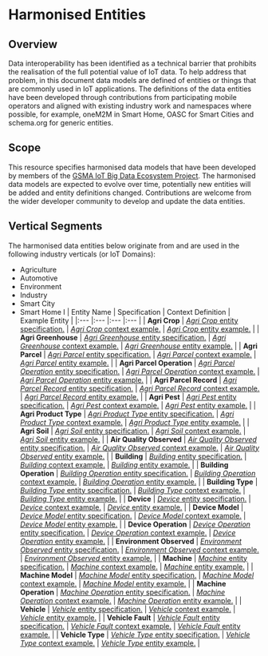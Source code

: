 # Harmonised Entities

## Overview

Data interoperability has been identified as a technical barrier that prohibits the realisation of the full potential value of IoT data.
To help address that problem, in this document data models are defined of entities or things that are commonly used in IoT applications.
The definitions of the data entities have been developed through contributions from participating mobile operators and aligned with existing industry work and namespaces where possible,
for example, oneM2M in Smart Home, OASC for Smart Cities and schema.org for generic entities.

## Scope

This resource specifies harmonised data models that have been developed by members of the [GSMA IoT Big Data Ecosystem Project](https://www.gsma.com/iot/iot-big-data/).
The harmonised data models are expected to evolve over time, potentially new entities will be added and entity definitions changed.
Contributions are welcome from the wider developer community to develop and update the data entities.

## Vertical Segments

The harmonised data entities below originate from and are used in the following industry verticals (or IoT Domains):

* Agriculture
* Automotive
* Environment
* Industry
* Smart City
* Smart Home
I 
| Entity Name | Specification | Context Definition | Example Entity |
|:--- |:--- |:--- |:--- |
| **Agri Crop** | [*Agri Crop* entity specification.](definitions/Agri-Crop.md) | [*Agri Crop* context example.](examples/Agri-Crop-context.jsonld) | [*Agri Crop* entity example.](examples/Agri-Crop.jsonld) |
| **Agri Greenhouse** | [*Agri Greenhouse* entity specification.](definitions/Agri-Greenhouse.md) | [*Agri Greenhouse* context example.](examples/Agri-Greenhouse-context.jsonld) | [*Agri Greenhouse* entity example.](examples/Agri-Greenhouse.jsonld) |
| **Agri Parcel** | [*Agri Parcel* entity specification.](definitions/Agri-Parcel.md) | [*Agri Parcel* context example.](examples/Agri-Parcel-context.jsonld) | [*Agri Parcel* entity example.](examples/Agri-Parcel.jsonld) |
| **Agri Parcel Operation** | [*Agri Parcel Operation* entity specification.](definitions/Agri-Parcel-Operation.md) | [*Agri Parcel Operation* context example.](examples/Agri-Parcel-Operation-context.jsonld) | [*Agri Parcel Operation* entity example.](examples/Agri-Parcel-Operation.jsonld) |
| **Agri Parcel Record** | [*Agri Parcel Record* entity specification.](definitions/Agri-Parcel-Record.md) | [*Agri Parcel Record* context example.](examples/Agri-Parcel-Record-context.jsonld) | [*Agri Parcel Record* entity example.](examples/Agri-Parcel-Record.jsonld) |
| **Agri Pest** | [*Agri Pest* entity specification.](definitions/Agri-Pest.md) | [*Agri Pest* context example.](examples/Agri-Pest-context.jsonld) | [*Agri Pest* entity example.](examples/Agri-Pest.jsonld) |
| **Agri Product Type** | [*Agri Product Type* entity specification.](definitions/Agri-Product-Type.md) | [*Agri Product Type* context example.](examples/Agri-Product-Type-context.jsonld) | [*Agri Product Type* entity example.](examples/Agri-Product-Type.jsonld) |
| **Agri Soil** | [*Agri Soil* entity specification.](definitions/Agri-Soil.md) | [*Agri Soil* context example.](examples/Agri-Soil-context.jsonld) | [*Agri Soil* entity example.](examples/Agri-Soil.jsonld) |
| **Air Quality Observed** | [*Air Quality Observed* entity specification.](definitions/Air-Quality-Observed.md) | [*Air Quality Observed* context example.](examples/Air-Quality-Observed-context.jsonld) | [*Air Quality Observed* entity example.](examples/Air-Quality-Observed.jsonld) |
| **Building** | [*Building* entity specification.](definitions/Building.md) | [*Building* context example.](examples/Building-context.jsonld) | [*Building* entity example.](examples/Building.jsonld) |
| **Building Operation** | [*Building Operation* entity specification.](definitions/Building-Operation.md) | [*Building Operation* context example.](examples/Building-Operation-context.jsonld) | [*Building Operation* entity example.](examples/Building-Operation.jsonld) |
| **Building Type** | [*Building Type* entity specification.](definitions/Building-Type.md) | [*Building Type* context example.](examples/Building-Type-context.jsonld) | [*Building Type* entity example.](examples/Building-Type.jsonld) |
| **Device** | [*Device* entity specification.](definitions/Device.md) | [*Device* context example.](examples/Device-context.jsonld) | [*Device* entity example.](examples/Device.jsonld) |
| **Device Model** | [*Device Model* entity specification.](definitions/Device-Model.md) | [*Device Model* context example.](examples/Device-Model-context.jsonld) | [*Device Model* entity example.](examples/Device-Model.jsonld) |
| **Device Operation** | [*Device Operation* entity specification.](definitions/Device-Operation.md) | [*Device Operation* context example.](examples/Device-Operation-context.jsonld) | [*Device Operation* entity example.](examples/Device-Operation.jsonld) |
| **Environment Observed** | [*Environment Observed* entity specification.](definitions/Environment-Observed.md) | [*Environment Observed* context example.](examples/Environment-Observed-context.jsonld) | [*Environment Observed* entity example.](examples/Environment-Observed.jsonld) |
| **Machine** | [*Machine* entity specification.](definitions/Machine.md) | [*Machine* context example.](examples/Machine-context.jsonld) | [*Machine* entity example.](examples/Machine.jsonld) |
| **Machine Model** | [*Machine Model* entity specification.](definitions/Machine-Model.md) | [*Machine Model* context example.](examples/Machine-Model-context.jsonld) | [*Machine Model* entity example.](examples/Machine-Model.jsonld) |
| **Machine Operation** | [*Machine Operation* entity specification.](definitions/Machine-Operation.md) | [*Machine Operation* context example.](examples/Machine-Operation-context.jsonld) | [*Machine Operation* entity example.](examples/Machine-Operation.jsonld) |
| **Vehicle** | [*Vehicle* entity specification.](definitions/Vehicle.md) | [*Vehicle* context example.](examples/Vehicle-context.jsonld) | [*Vehicle* entity example.](examples/Vehicle.jsonld) |
| **Vehicle Fault** | [*Vehicle Fault* entity specification.](definitions/Vehicle-Fault.md) | [*Vehicle Fault* context example.](examples/Vehicle-Fault-context.jsonld) | [*Vehicle Fault* entity example.](examples/Vehicle-Fault.jsonld) |
| **Vehicle Type** | [*Vehicle Type* entity specification.](definitions/Vehicle-Type.md) | [*Vehicle Type* context example.](examples/Vehicle-Type-context.jsonld) | [*Vehicle Type* entity example.](examples/Vehicle-Type.jsonld) |

